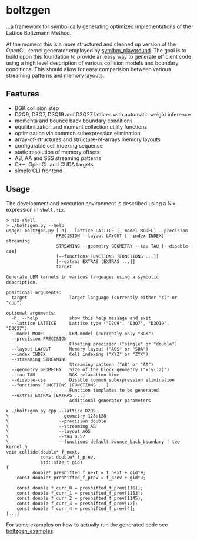 # boltzgen

…a framework for symbolically generating optimized implementations of the Lattice Boltzmann Method.

At the moment this is a more structured and cleaned up version of the OpenCL kernel generator employed by [symlbm_playground](https://tree.kummerlaender.eu/projects/symlbm_playground/). The goal is to build upon this foundation to provide an easy way to generate efficient code using a high level description of various collision models and boundary conditions. This should allow for easy comparision between various streaming patterns and memory layouts.

## Features

* BGK collision step
* D2Q9, D3Q7, D3Q19 and D3Q27 lattices with automatic weight inference
* momenta and bounce back boundary conditions
* equilibrilization and moment collection utility functions
* optimization via common subexpression elimination
* array-of-structures and structure-of-arrays memory layouts
* configurable cell indexing sequence
* static resolution of memory offsets
* AB, AA and SSS streaming patterns
* C++, OpenCL and CUDA targets
* simple CLI frontend

## Usage

The development and execution environment is described using a Nix expression in `shell.nix`.

```
> nix-shell
> ./boltzgen.py --help
usage: boltzgen.py [-h] --lattice LATTICE [--model MODEL] --precision
                   PRECISION --layout LAYOUT [--index INDEX] --streaming
                   STREAMING --geometry GEOMETRY --tau TAU [--disable-cse]
                   [--functions FUNCTIONS [FUNCTIONS ...]]
                   [--extras EXTRAS [EXTRAS ...]]
                   target

Generate LBM kernels in various languages using a symbolic description.

positional arguments:
  target                Target language (currently either "cl" or "cpp")

optional arguments:
  -h, --help            show this help message and exit
  --lattice LATTICE     Lattice type ("D2Q9", "D3Q7", "D3Q19", "D3Q27")
  --model MODEL         LBM model (currently only "BGK")
  --precision PRECISION
                        Floating precision ("single" or "double")
  --layout LAYOUT       Memory layout ("AOS" or "SOA")
  --index INDEX         Cell indexing ("XYZ" or "ZYX")
  --streaming STREAMING
                        Streaming pattern ("AB" or "AA")
  --geometry GEOMETRY   Size of the block geometry ("x:y(:z)")
  --tau TAU             BGK relaxation time
  --disable-cse         Disable common subexpression elimination
  --functions FUNCTIONS [FUNCTIONS ...]
                        Function templates to be generated
  --extras EXTRAS [EXTRAS ...]
                        Additional generator parameters

> ./boltzgen.py cpp --lattice D2Q9
\                   --geometry 128:128
\                   --precision double
\                   --streaming AB
\                   --layout AOS
\                   --tau 0.52
\                   --functions default bounce_back_boundary | tee kernel.h
void collide(double* f_next,
             const double* f_prev,
             std::size_t gid)
{
          double* preshifted_f_next = f_next + gid*9;
    const double* preshifted_f_prev = f_prev + gid*9;

    const double f_curr_0 = preshifted_f_prev[1161];
    const double f_curr_1 = preshifted_f_prev[1153];
    const double f_curr_2 = preshifted_f_prev[1145];
    const double f_curr_3 = preshifted_f_prev[12];
    const double f_curr_4 = preshifted_f_prev[4];
[...]
```

For some examples on how to actually run the generated code see [boltzgen_examples](https://github.com/KnairdA/boltzgen_examples).
